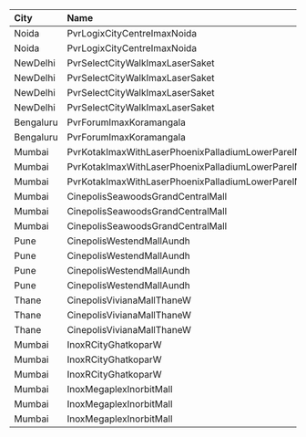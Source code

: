 | City      | Name                                                  | Language |  Time | Type            | Price | Capacity | Booked |
| :-------- | :---------------------------------------------------- | :------- | ----: | :-------------- | ----: | -------: | -----: |
| Noida     | PvrLogixCityCentreImaxNoida                           | English  | 12:00 | 3DPrime         |  490₹ |      157 |      8 |
| Noida     | PvrLogixCityCentreImaxNoida                           | English  | 12:00 | 3DRecliner      |  915₹ |       10 |      0 |
| NewDelhi  | PvrSelectCityWalkImaxLaserSaket                       | English  | 12:10 | 3DLoungerNormal |  350₹ |        5 |      0 |
| NewDelhi  | PvrSelectCityWalkImaxLaserSaket                       | English  | 12:10 | 3DClassic       |  300₹ |       65 |      5 |
| NewDelhi  | PvrSelectCityWalkImaxLaserSaket                       | English  | 12:10 | 3DPrime         |  350₹ |       70 |     20 |
| NewDelhi  | PvrSelectCityWalkImaxLaserSaket                       | English  | 12:10 | 3DRecliner      |  650₹ |        9 |      2 |
| Bengaluru | PvrForumImaxKoramangala                               | English  | 12:25 | Classic         |  300₹ |      207 |     42 |
| Bengaluru | PvrForumImaxKoramangala                               | English  | 12:25 | Prime           |  340₹ |      118 |     39 |
| Mumbai    | PvrKotakImaxWithLaserPhoenixPalladiumLowerParelMumbai | English  | 14:45 | 3DClassic       |  290₹ |       29 |      0 |
| Mumbai    | PvrKotakImaxWithLaserPhoenixPalladiumLowerParelMumbai | English  | 14:45 | 3DPrime         |  340₹ |      164 |     18 |
| Mumbai    | PvrKotakImaxWithLaserPhoenixPalladiumLowerParelMumbai | English  | 14:45 | 3DRecliner      |  470₹ |        8 |      2 |
| Mumbai    | CinepolisSeawoodsGrandCentralMall                     | English  | 15:05 | Normal          |  200₹ |       27 |      0 |
| Mumbai    | CinepolisSeawoodsGrandCentralMall                     | English  | 15:05 | Executive       |  220₹ |       51 |     18 |
| Mumbai    | CinepolisSeawoodsGrandCentralMall                     | English  | 15:05 | Premium         |  240₹ |       36 |     25 |
| Pune      | CinepolisWestendMallAundh                             | English  | 15:25 | Normal          |  200₹ |       20 |      1 |
| Pune      | CinepolisWestendMallAundh                             | English  | 15:25 | Executive       |  250₹ |       86 |     41 |
| Pune      | CinepolisWestendMallAundh                             | English  | 15:25 | Premium         |  300₹ |       25 |     23 |
| Pune      | CinepolisWestendMallAundh                             | English  | 15:25 | Vip             |  400₹ |        7 |      5 |
| Thane     | CinepolisVivianaMallThaneW                            | English  | 15:30 | Normal          |  220₹ |       39 |     20 |
| Thane     | CinepolisVivianaMallThaneW                            | English  | 15:30 | Executive       |  220₹ |      224 |    128 |
| Thane     | CinepolisVivianaMallThaneW                            | English  | 15:30 | Premium         |  250₹ |       57 |     36 |
| Mumbai    | InoxRCityGhatkoparW                                   | English  | 18:15 | Club            |  310₹ |       65 |      0 |
| Mumbai    | InoxRCityGhatkoparW                                   | English  | 18:15 | Executive       |  290₹ |        1 |      0 |
| Mumbai    | InoxRCityGhatkoparW                                   | English  | 18:15 | Royal           |  330₹ |       30 |      0 |
| Mumbai    | InoxMegaplexInorbitMall                               | English  | 18:45 | Executive       |  300₹ |       27 |      0 |
| Mumbai    | InoxMegaplexInorbitMall                               | English  | 18:45 | Premiere        |  300₹ |       53 |      0 |
| Mumbai    | InoxMegaplexInorbitMall                               | English  | 18:45 | Silver          |  300₹ |       27 |      0 |